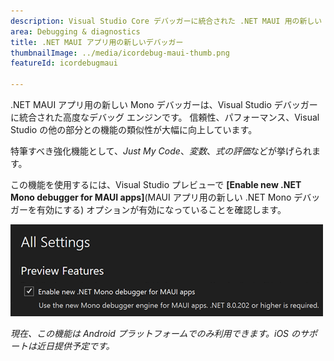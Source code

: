 ```yaml
---
description: Visual Studio Core デバッガーに統合された .NET MAUI 用の新しい Mono デバッグ エンジン。
area: Debugging & diagnostics
title: .NET MAUI アプリ用の新しいデバッガー
thumbnailImage: ../media/icordebug-maui-thumb.png
featureId: icordebugmaui

---
```



.NET MAUI アプリ用の新しい Mono デバッガーは、Visual Studio デバッガーに統合された高度なデバッグ エンジンです。 信頼性、パフォーマンス、Visual Studio の他の部分との機能の類似性が大幅に向上しています。

特筆すべき強化機能として、*Just My Code*、*変数*、*式の評価*などが挙げられます。

この機能を使用するには、Visual Studio プレビューで **[Enable new .NET Mono debugger for MAUI apps]**(MAUI アプリ用の新しい .NET Mono デバッガーを有効にする) オプションが有効になっていることを確認します。

![.NET MAUI アプリ用の新しいデバッガー](../media/icordebug-maui.png)

*現在、この機能は Android プラットフォームでのみ利用できます。iOS のサポートは近日提供予定です。*
